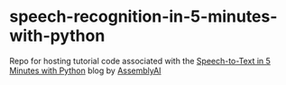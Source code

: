 # speech-recognition-in-5-minutes-with-python

Repo for hosting tutorial code associated with the [Speech-to-Text in 5 Minutes with Python](www.assemblyai.com/blog/speech-to-text-in-5-minutes-with-python/) blog by [AssemblyAI](https://www.assemblyai.com/)
